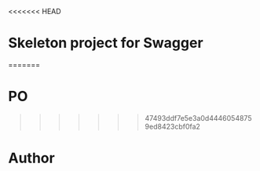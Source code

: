 <<<<<<< HEAD
# Skeleton project for Swagger
=======
# PO
>>>>>>> 47493ddf7e5e3a0d44460548759ed8423cbf0fa2

# Author
